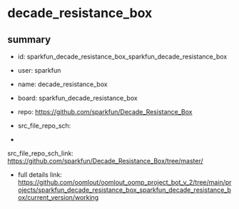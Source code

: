 # decade_resistance_box
 
## summary 
* id: sparkfun_decade_resistance_box_sparkfun_decade_resistance_box
* user: sparkfun
* name: decade_resistance_box
* board: sparkfun_decade_resistance_box
* repo: https://github.com/sparkfun/Decade_Resistance_Box



* src_file_repo_sch: 
*
 src_file_repo_sch_link: https://github.com/sparkfun/Decade_Resistance_Box/tree/master/
* full details link: https://github.com/oomlout/oomlout_oomp_project_bot_v_2/tree/main/projects/sparkfun_decade_resistance_box_sparkfun_decade_resistance_box/current_version/working  






